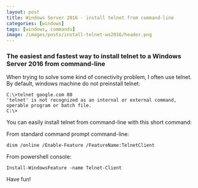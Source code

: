 ```yaml
---
layout: post
title: Windows Server 2016 - install telnet from command-line
categories: [windows]
tags: [windows, commands]
image: /images/posts/install-telnet-ws2016/header.png
---
```


### The easiest and fastest way to install telnet to a Windows Server 2016 from command-line

When trying to solve some kind of conectivity problem, I often use telnet. By default, windows machine do not preinstall telnet:

```
C:\>telnet google.com 80
'telnet' is not recognized as an internal or external command, operable program or batch file.
C:\>
```

You can easily install telnet from command-line with this short command:


From standard command prompt command-line:

```
dism /online /Enable-Feature /FeatureName:TelnetClient
```

From powershell console:

```
Install-WindowsFeature -name Telnet-Client
```

Have fun!
